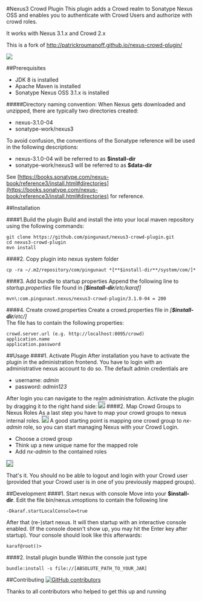 #Nexus3 Crowd Plugin
This plugin adds a Crowd realm to Sonatype Nexus OSS and enables you to authenticate with Crowd Users and authorize with crowd roles.

It works with Nexus 3.1.x and Crowd 2.x

This is a fork of http://patrickroumanoff.github.io/nexus-crowd-plugin/

<a href='https://ci.pingunaut.com/job/pingunaut/job/nexus3-crowd-plugin/job/master/'><img src='https://ci.pingunaut.com/buildStatus/icon?job=pingunaut/nexus3-crowd-plugin/master'></a>

##Prerequisites
* JDK 8 is installed
* Apache Maven is installed
* Sonatype Nexus OSS 3.1.x is installed 

#####Directory naming convention:
When Nexus gets downloaded and unzipped, there are typically two directories created:
* nexus-3.1.0-04
* sonatype-work/nexus3

To avoid confusion, the conventions of the Sonatype reference will be used in the following descriptions:
* nexus-3.1.0-04 will be referred to as **$install-dir**
* sonatype-work/nexus3 will be referred to as **$data-dir**

See [https://books.sonatype.com/nexus-book/reference3/install.html#directories](https://books.sonatype.com/nexus-book/reference3/install.html#directories) for reference.



##Installation

####1.Build the plugin
Build and install the into your local maven repository using the following commands:
```
git clone https://github.com/pingunaut/nexus3-crowd-plugin.git
cd nexus3-crowd-plugin
mvn install
```
  
####2. Copy plugin into nexus system folder
```
cp -ra ~/.m2/repository/com/pingunaut *[**$install-dir**/system/com/]*
```

####3. Add bundle to startup properties
Append the following line to *startup.properties* file found in *[**$install-dir**/etc/karaf]*
```
mvn\:com.pingunaut.nexus/nexus3-crowd-plugin/3.1.0-04 = 200
```

####4. Create crowd.properties
Create a crowd.properties file in *[**$install-dir**/etc/]*<br/>
The file has to contain the following properties:
```
crowd.server.url (e.g. http://localhost:8095/crowd)
application.name
application.password
```
  
##Usage
####1. Activate Plugin
After installation you have to activate the plugin in the administration frontend.
You have to login with an administrative nexus account to do so. The default admin credentials are
* username: *admin*
* password: *admin123*

After login you can navigate to the realm administration.
Activate the plugin by dragging it to the right hand side:
<img style="border: 1px solid grey;" src='https://pseudorandombullshitgenerator.com/img/nexus_crowd.png'>
####2. Map Crowd Groups to Nexus Roles
As a last step you have to map your crowd groups to nexus internal roles.
<img style="border: 1px solid grey;" src='https://pseudorandombullshitgenerator.com/img/nexus-5.png'>
A good starting point is mapping one crowd group to *nx-admin* role, so you can start managing Nexus with your Crowd Login.
* Choose a crowd group
* Think up a new unique name for the mapped role
* Add *nx-admin* to the contained roles
<img style="border: 1px solid grey;" src='https://pseudorandombullshitgenerator.com/img/nexus-6.png'>

That's it. You should no be able to logout and login with your Crowd user (provided that your Crowd user is in one of you previously mapped groups).

##Development
####1. Start nexus with console
Move into your **$install-dir**. Edit the file bin/nexus.vmoptions to contain the following line
```
-Dkaraf.startLocalConsole=true
```
After that (re-)start nexus. It will then startup with an interactive console enabled. (If the console doesn't show up, you may hit the Enter key after startup).
Your console should look like this afterwards:
```
karaf@root()> 
```
  
####2. Install plugin bundle
  Within the console just type
  ```
  bundle:install -s file://[ABSOLUTE_PATH_TO_YOUR_JAR]
  ```

##Contributing
[![GitHub contributors](https://img.shields.io/github/contributors/pingunaut/nexus3-crowd-plugin.svg)](https://github.com/pingunaut/nexus3-crowd-plugin/graphs/contributors)

Thanks to all contributors who helped to get this up and running
